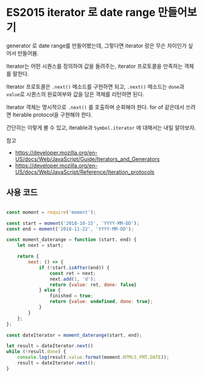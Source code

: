 
# ES2015 iterator 로 date range 만들어보기

generator 로 date range를 만들어봤는데, 그렇다면 iterator 랑은 무슨 차이인가 싶어서 만들어봄.

Iterator는 어떤 시퀀스를 정의하여 값을 돌려주는, iterator 프로토콜을 만족하는 객체를 말한다.

Iterator 프로토콜은 `.next()` 메소드를 구현하면 되고, `.next()` 메소드는 `done`과 `value`로 시퀀스의 완료여부와 값을 담은 객체를 리턴하면 된다.

Iterator 객체는 명시적으로 `.next()` 를 호출하며 순회해야 한다. for of 같은데서 쓰려면 Iterable protocol을 구현해야 한다.

간단히는 이렇게 볼 수 있고, iterable과 `Symbol.iterator` 에 대해서는 내일 알아보자.


참고

- https://developer.mozilla.org/en-US/docs/Web/JavaScript/Guide/Iterators_and_Generators
- https://developer.mozilla.org/en-US/docs/Web/JavaScript/Reference/Iteration_protocols



## 사용 코드

```javascript

const moment = require('moment');

const start = moment('2018-10-15', 'YYYY-MM-DD');
const end = moment('2018-11-22', 'YYYY-MM-DD');

const moment_daterange = function (start, end) {
    let next = start;

    return {
        next: () => {
            if (!start.isAfter(end)) {
                const ret = next;
                next.add(1, 'd');
                return {value: ret, done: false}
            } else {
                finished = true;
                return {value: undefined, done: true};
            }
        }
    };
};

const dateIterator = moment_daterange(start, end);

let result = dateIterator.next()
while (!result.done) {
    console.log(result.value.format(moment.HTML5_FMT.DATE));
    result = dateIterator.next();
}
```
